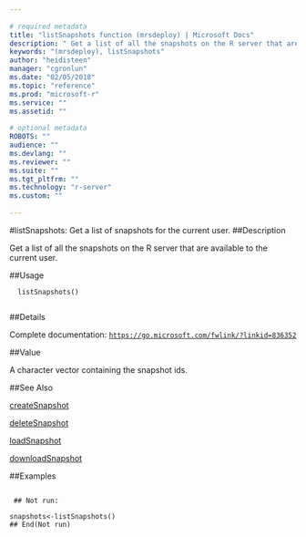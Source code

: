 ```yaml
--- 
 
# required metadata 
title: "listSnapshots function (mrsdeploy) | Microsoft Docs" 
description: " Get a list of all the snapshots on the R server that are available to the current user. " 
keywords: "(mrsdeploy), listSnapshots" 
author: "heidisteen" 
manager: "cgronlun" 
ms.date: "02/05/2018" 
ms.topic: "reference" 
ms.prod: "microsoft-r" 
ms.service: "" 
ms.assetid: "" 
 
# optional metadata 
ROBOTS: "" 
audience: "" 
ms.devlang: "" 
ms.reviewer: "" 
ms.suite: "" 
ms.tgt_pltfrm: "" 
ms.technology: "r-server" 
ms.custom: "" 
 
--- 
```

 
 
 
 
 #listSnapshots: Get a list of snapshots for the current user. 
 ##Description
 
Get a list of all the snapshots on the R server that are available to the current user.
 
 
 ##Usage

```   
  listSnapshots()
 
```
 
 ##Details
 
Complete documentation: [`https://go.microsoft.com/fwlink/?linkid=836352`](https://go.microsoft.com/fwlink/?linkid=836352)

 
 
 ##Value
 
A character vector containing the snapshot ids.
 
 ##See Also
 
[createSnapshot](createSnapshot.md)

[deleteSnapshot](deleteSnapshot.md)

[loadSnapshot](loadSnapshot.md)

[downloadSnapshot](downloadSnapshot.md)
   
 ##Examples

 ```
   
  ## Not run:
 
snapshots<-listSnapshots()
 ## End(Not run) 
  
 
```
 
